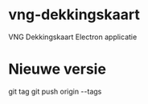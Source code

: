 # vng-dekkingskaart
VNG Dekkingskaart Electron applicatie


# Nieuwe versie
git tag <tagname>
git push origin --tags